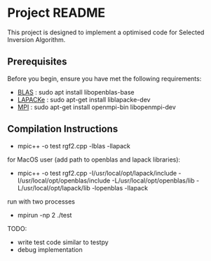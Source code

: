 # Project README

This project is designed to implement a optimised code for Selected Inversion Algorithm.

## Prerequisites

Before you begin, ensure you have met the following requirements:

- [BLAS](#blas) : sudo apt install libopenblas-base 
- [LAPACKe](#lapacke) : sudo apt-get install liblapacke-dev
- [MPI](#mpi) : sudo apt-get install openmpi-bin libopenmpi-dev

## Compilation Instructions

- mpic++ -o test rgf2.cpp -lblas -llapack

for MacOS user (add path to openblas and lapack libraries):
- mpic++ -o test rgf2.cpp -I/usr/local/opt/lapack/include -I/usr/local/opt/openblas/include  -L/usr/local/opt/openblas/lib -L/usr/local/opt/lapack/lib -lopenblas -llapack

run with two processes
-  mpirun -np 2 ./test

TODO:
- write test code similar to testpy
- debug implementation